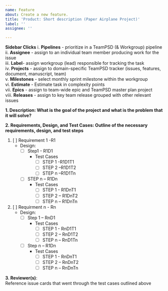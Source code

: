 ```yaml
---
name: Feature
about: Create a new feature.
title: 'Product: Short description (Paper Airplane Project)'
label: ''
assignee: ''

---
```


**Sidebar Clicks**
i. **Pipelines** - prioritize in a TeamPSD (& Workgroup) pipeline  
ii. **Assignee** - assign to an individual team member producing work for the issue  
iii. **Label**- assign workgroup (lead) responsible for tracking the task  
iv. **Projects** - assign to domain-specific TeamPSD tracker (issues, features, document, manuscript, team)  
v. **Milestones** - select monthly sprint milestone within the workgroup   
vi. **Estimate** - Estimate task in complexity points   
vii. **Epics** - assign to team-wide epic and TeamPSD master plan project  
viii. **Releases** - assign to key team release grouped with other relevant issues  


**1. Description: What is the goal of the project and what is the problem that it will solve?** 


 
**2. Requirements, Design, and Test Cases: Outline of the necessary requirements, design, and test steps**  
1. [ ] Requirement 1 -R1
	- Design:
		- [ ] Step1 - R1D1
			- Test Cases
				- [ ] STEP 1 -R1D1T1
				- [ ] STEP 2 –R1D1T2
				- [ ] STEP n –R1D1Tn
		- [ ] STEP n – R1Dn
			- Test Cases
				- [ ] STEP 1 - R1DnT1
				- [ ] STEP 2 – R1DnT2
				- [ ] STEP n – R1DnTn
       
1. [ ] Requirment n - Rn
	- Design:
		- [ ] Step 1 – RnD1
			- Test Cases
				- [ ] STEP 1 - RnD1T1
				- [ ] STEP 2 – RnD1T2
				- [ ] STEP n – RnD1Tn
		- [ ] Step n – R1Dn
			- Test Cases
				- [ ] STEP 1 - RnDnT1
				- [ ] STEP 2 – RnDnT2
				- [ ] STEP n – RnDnTn

**3. Reviewer(s)**:   
  Reference issue cards that went through the test cases outlined above


